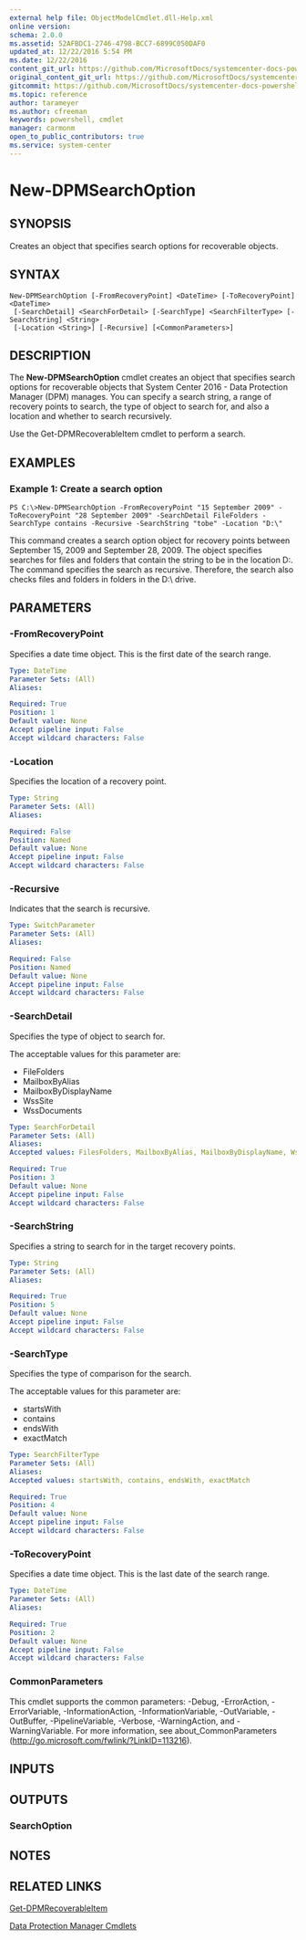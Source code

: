 ```yaml
---
external help file: ObjectModelCmdlet.dll-Help.xml
online version: 
schema: 2.0.0
ms.assetid: 52AFBDC1-2746-4798-BCC7-6899C050DAF0
updated_at: 12/22/2016 5:54 PM
ms.date: 12/22/2016
content_git_url: https://github.com/MicrosoftDocs/systemcenter-docs-powershell/blob/live/systemcenter-cmdlets/SystemCenter2016/DataProtectionManager/vlatest/New-DPMSearchOption.md
original_content_git_url: https://github.com/MicrosoftDocs/systemcenter-docs-powershell/blob/live/systemcenter-cmdlets/SystemCenter2016/DataProtectionManager/vlatest/New-DPMSearchOption.md
gitcommit: https://github.com/MicrosoftDocs/systemcenter-docs-powershell/blob/17c3a51bd892aad46c731d9f381f0704b4815004/systemcenter-cmdlets/SystemCenter2016/DataProtectionManager/vlatest/New-DPMSearchOption.md
ms.topic: reference
author: tarameyer
ms.author: cfreeman
keywords: powershell, cmdlet
manager: carmonm
open_to_public_contributors: true
ms.service: system-center
---
```


# New-DPMSearchOption

## SYNOPSIS
Creates an object that specifies search options for recoverable objects.

## SYNTAX

```
New-DPMSearchOption [-FromRecoveryPoint] <DateTime> [-ToRecoveryPoint] <DateTime>
 [-SearchDetail] <SearchForDetail> [-SearchType] <SearchFilterType> [-SearchString] <String>
 [-Location <String>] [-Recursive] [<CommonParameters>]
```

## DESCRIPTION
The **New-DPMSearchOption** cmdlet creates an object that specifies search options for recoverable objects that System Center 2016 - Data Protection Manager (DPM) manages.
You can specify a search string, a range of recovery points to search, the type of object to search for, and also a location and whether to search recursively.

Use the Get-DPMRecoverableItem cmdlet to perform a search.

## EXAMPLES

### Example 1: Create a search option
```
PS C:\>New-DPMSearchOption -FromRecoveryPoint "15 September 2009" -ToRecoveryPoint "28 September 2009" -SearchDetail FileFolders -SearchType contains -Recursive -SearchString "tobe" -Location "D:\"
```

This command creates a search option object for recovery points between September 15, 2009 and September 28, 2009.
The object specifies searches for files and folders that contain the string to be in the location D:\.
The command specifies the search as recursive.
Therefore, the search also checks files and folders in folders in the D:\ drive.

## PARAMETERS

### -FromRecoveryPoint
Specifies a date time object.
This is the first date of the search range.

```yaml
Type: DateTime
Parameter Sets: (All)
Aliases: 

Required: True
Position: 1
Default value: None
Accept pipeline input: False
Accept wildcard characters: False
```

### -Location
Specifies the location of a recovery point.

```yaml
Type: String
Parameter Sets: (All)
Aliases: 

Required: False
Position: Named
Default value: None
Accept pipeline input: False
Accept wildcard characters: False
```

### -Recursive
Indicates that the search is recursive.

```yaml
Type: SwitchParameter
Parameter Sets: (All)
Aliases: 

Required: False
Position: Named
Default value: None
Accept pipeline input: False
Accept wildcard characters: False
```

### -SearchDetail
Specifies the type of object to search for.

The acceptable values for this parameter are:

- FileFolders
- MailboxByAlias
- MailboxByDisplayName
- WssSite
- WssDocuments

```yaml
Type: SearchForDetail
Parameter Sets: (All)
Aliases: 
Accepted values: FilesFolders, MailboxByAlias, MailboxByDisplayName, WssSite, WssDocuments, ClientVolumes

Required: True
Position: 3
Default value: None
Accept pipeline input: False
Accept wildcard characters: False
```

### -SearchString
Specifies a string to search for in the target recovery points.

```yaml
Type: String
Parameter Sets: (All)
Aliases: 

Required: True
Position: 5
Default value: None
Accept pipeline input: False
Accept wildcard characters: False
```

### -SearchType
Specifies the type of comparison for the search.

The acceptable values for this parameter are:

- startsWith 
- contains
- endsWith 
- exactMatch

```yaml
Type: SearchFilterType
Parameter Sets: (All)
Aliases: 
Accepted values: startsWith, contains, endsWith, exactMatch

Required: True
Position: 4
Default value: None
Accept pipeline input: False
Accept wildcard characters: False
```

### -ToRecoveryPoint
Specifies a date time object.
This is the last date of the search range.

```yaml
Type: DateTime
Parameter Sets: (All)
Aliases: 

Required: True
Position: 2
Default value: None
Accept pipeline input: False
Accept wildcard characters: False
```

### CommonParameters
This cmdlet supports the common parameters: -Debug, -ErrorAction, -ErrorVariable, -InformationAction, -InformationVariable, -OutVariable, -OutBuffer, -PipelineVariable, -Verbose, -WarningAction, and -WarningVariable. For more information, see about_CommonParameters (http://go.microsoft.com/fwlink/?LinkID=113216).

## INPUTS

## OUTPUTS

### SearchOption

## NOTES

## RELATED LINKS

[Get-DPMRecoverableItem](xref:SystemCenter2016/DataProtectionManager/vlatest/Get-DPMRecoverableItem.md)

[Data Protection Manager Cmdlets](xref:SystemCenter2016/DataProtectionManager/vlatest/DataProtectionManager.md)

